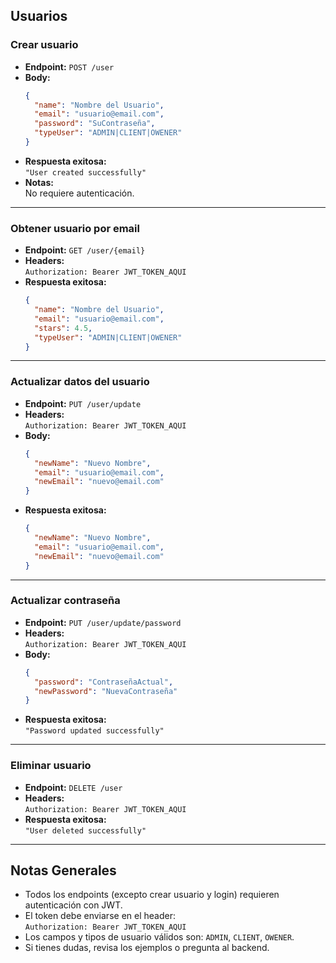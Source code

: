 ## Usuarios

### Crear usuario

- **Endpoint:** `POST /user`
- **Body:**
  ```json
  {
    "name": "Nombre del Usuario",
    "email": "usuario@email.com",
    "password": "SuContraseña",
    "typeUser": "ADMIN|CLIENT|OWENER"
  }
  ```
- **Respuesta exitosa:**  
  `"User created successfully"`
- **Notas:**  
  No requiere autenticación.

---

### Obtener usuario por email

- **Endpoint:** `GET /user/{email}`
- **Headers:**  
  `Authorization: Bearer JWT_TOKEN_AQUI`
- **Respuesta exitosa:**
  ```json
  {
    "name": "Nombre del Usuario",
    "email": "usuario@email.com",
    "stars": 4.5,
    "typeUser": "ADMIN|CLIENT|OWENER"
  }
  ```

---

### Actualizar datos del usuario

- **Endpoint:** `PUT /user/update`
- **Headers:**  
  `Authorization: Bearer JWT_TOKEN_AQUI`
- **Body:**
  ```json
  {
    "newName": "Nuevo Nombre",
    "email": "usuario@email.com",
    "newEmail": "nuevo@email.com"
  }
  ```
- **Respuesta exitosa:**  
  ```json
  {
    "newName": "Nuevo Nombre",
    "email": "usuario@email.com",
    "newEmail": "nuevo@email.com"
  }
  ```

---

### Actualizar contraseña

- **Endpoint:** `PUT /user/update/password`
- **Headers:**  
  `Authorization: Bearer JWT_TOKEN_AQUI`
- **Body:**
  ```json
  {
    "password": "ContraseñaActual",
    "newPassword": "NuevaContraseña"
  }
  ```
- **Respuesta exitosa:**  
  `"Password updated successfully"`

---

### Eliminar usuario

- **Endpoint:** `DELETE /user`
- **Headers:**  
  `Authorization: Bearer JWT_TOKEN_AQUI`
- **Respuesta exitosa:**  
  `"User deleted successfully"`

---

## Notas Generales

- Todos los endpoints (excepto crear usuario y login) requieren autenticación con JWT.
- El token debe enviarse en el header:  
  `Authorization: Bearer JWT_TOKEN_AQUI`
- Los campos y tipos de usuario válidos son: `ADMIN`, `CLIENT`, `OWENER`.
- Si tienes dudas, revisa los ejemplos o pregunta al backend.